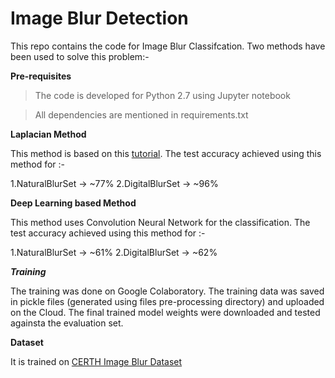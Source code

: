 # Image Blur Detection

This repo contains the code for Image Blur Classifcation. Two methods have been used to solve this problem:-

**Pre-requisites**

> The code is developed for Python 2.7 using Jupyter notebook

> All dependencies are mentioned in requirements.txt

**Laplacian Method**

This method is based on this [tutorial](https://www.pyimagesearch.com/2015/09/07/blur-detection-with-opencv/). 
The test accuracy achieved using this method for :-

1.NaturalBlurSet -> ~77%
2.DigitalBlurSet -> ~96%

**Deep Learning based Method**

This method uses Convolution Neural Network for the classification.
The test accuracy achieved using this method for :-

1.NaturalBlurSet -> ~61%
2.DigitalBlurSet -> ~62%

***Training***

The training was done on Google Colaboratory. The training data was saved in pickle files (generated using files pre-processing directory) and uploaded on the Cloud.
The final trained model weights were downloaded and tested againsta the evaluation set.

**Dataset**

It is trained on [CERTH Image Blur Dataset](http://mklab.iti.gr/files/imageblur/CERTH_ImageBlurDataset.zip)


